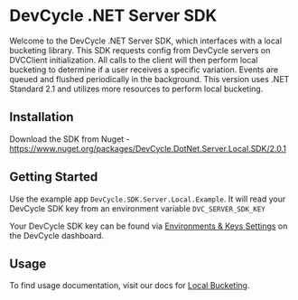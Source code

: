 # DevCycle .NET Server SDK

Welcome to the DevCycle .NET Server SDK, which interfaces with a local bucketing library. This SDK requests config from DevCycle servers on DVCClient initialization. 
All calls to the client will then perform local bucketing to determine if a user receives a specific variation.
Events are queued and flushed periodically in the background.
This version uses .NET Standard 2.1 and utilizes more resources to perform local bucketing.

## Installation
Download the SDK from Nuget - https://www.nuget.org/packages/DevCycle.DotNet.Server.Local.SDK/2.0.1

## Getting Started
Use the example app `DevCycle.SDK.Server.Local.Example`. It will read your DevCycle SDK key from an environment variable `DVC_SERVER_SDK_KEY`

Your DevCycle SDK key can be found via [Environments & Keys Settings](https://www.devcycle.com/r/environments) on the DevCycle dashboard.

## Usage
To find usage documentation, visit our docs for [Local Bucketing](https://docs.devcycle.com/docs/sdk/server-side-sdks/dotnet-local).